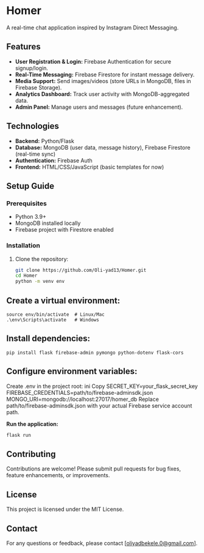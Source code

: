 # Homer

A real-time chat application inspired by Instagram Direct Messaging.

## Features

- **User Registration & Login:** Firebase Authentication for secure signup/login.
- **Real-Time Messaging:** Firebase Firestore for instant message delivery.
- **Media Support:** Send images/videos (store URLs in MongoDB, files in Firebase Storage).
- **Analytics Dashboard:** Track user activity with MongoDB-aggregated data.
- **Admin Panel:** Manage users and messages (future enhancement).

## Technologies

- **Backend:** Python/Flask
- **Database:** MongoDB (user data, message history), Firebase Firestore (real-time sync)
- **Authentication:** Firebase Auth
- **Frontend:** HTML/CSS/JavaScript (basic templates for now)

## Setup Guide

### Prerequisites
- Python 3.9+
- MongoDB installed locally
- Firebase project with Firestore enabled

### Installation
1. Clone the repository:
   ```bash
   git clone https://github.com/Oli-yad13/Homer.git
   cd Homer
   python -m venv env

## Create a virtual environment:
    source env/bin/activate  # Linux/Mac
    .\env\Scripts\activate   # Windows

## Install dependencies:
    pip install flask firebase-admin pymongo python-dotenv flask-cors

## Configure environment variables:
   Create .env in the project root:
      ini
      Copy
      SECRET_KEY=your_flask_secret_key
      FIREBASE_CREDENTIALS=path/to/firebase-adminsdk.json
      MONGO_URI=mongodb://localhost:27017/homer_db
   Replace path/to/firebase-adminsdk.json with your actual Firebase service account path.


**Run the application:**

   ```bash
   flask run
   ```


## Contributing

Contributions are welcome! Please submit pull requests for bug fixes, feature enhancements, or improvements.

## License

This project is licensed under the MIT License.

## Contact

For any questions or feedback, please contact [oliyadbekele.0@gmail.com].

  
